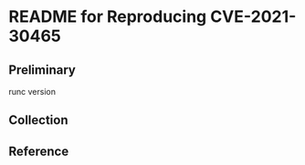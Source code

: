 # README for Reproducing CVE-2021-30465

## Preliminary

runc version

## Collection

## Reference

